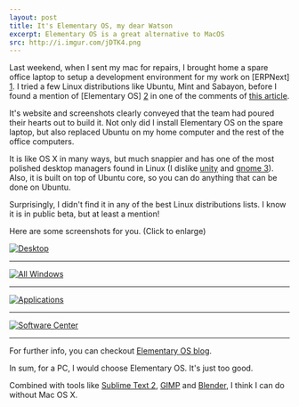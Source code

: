 ```yaml
---
layout: post
title: It's Elementary OS, my dear Watson
excerpt: Elementary OS is a great alternative to MacOS
src: http://i.imgur.com/jDTK4.png
---
```


Last weekend, when I sent my mac for repairs, I brought home a spare office laptop to setup a development environment for my work on [ERPNext] [1]. I tried a few Linux distributions like Ubuntu, Mint and Sabayon, before I found a mention of [Elementary OS] [2] in one of the comments of [this article][5].

It's website and screenshots clearly conveyed that the team had poured their hearts out to build it. Not only did I install Elementary OS on the spare laptop, but also replaced Ubuntu on my home computer and the rest of the office computers.

It is like OS X in many ways, but much snappier and has one of the most polished desktop managers found in Linux (I dislike [unity][3] and [gnome 3][4]). Also, it is built on top of Ubuntu core, so you can do anything that can be done on Ubuntu.

Surprisingly, I didn't find it in any of the best Linux distributions lists. I know it is in public beta, but at least a mention!

Here are some screenshots for you. (Click to enlarge)

<a href="http://i.imgur.com/naD7v.png" target="_blank"><img src="http://i.imgur.com/naD7v.png" title="Desktop" /></a>

----

<a href="http://i.imgur.com/jDTK4.png" target="_blank"><img src="http://i.imgur.com/jDTK4.png" title="All Windows" /></a>

----

<a href="http://i.imgur.com/GMT8l.png" target="_blank"><img src="http://i.imgur.com/GMT8l.png" title="Applications" /></a>

----

<a href="http://i.imgur.com/9STtZ.png" target="_blank"><img src="http://i.imgur.com/9STtZ.png" title="Software Center" /></a>

----

For further info, you can checkout [Elementary OS blog][6].

In sum, for a PC, I would choose Elementary OS. It's just too good.

Combined with tools like [Sublime Text 2][7], [GIMP][8] and [Blender][9], I think I can do without Mac OS X.

[1]: https://erpnext.com (World's most affordable ERP)
[2]: http://elementaryos.org/
[3]: http://unity.ubuntu.com/
[4]: http://www.gnome.org/gnome-3/
[5]: http://www.makeuseof.com/pages/best-linux-distributions
[6]: http://elementaryos.org/journal/when-its-ready
[7]: http://www.sublimetext.com
[8]: http://www.gimp.org
[9]: http://www.blender.org
